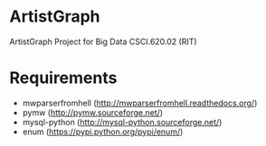 ArtistGraph
===========

ArtistGraph Project for Big Data CSCI.620.02 (RIT)

Requirements
============

* mwparserfromhell (http://mwparserfromhell.readthedocs.org/)
* pymw (http://pymw.sourceforge.net/)
* mysql-python (http://mysql-python.sourceforge.net/)
* enum (https://pypi.python.org/pypi/enum/)